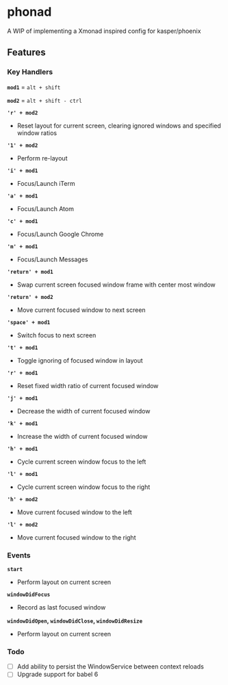 # phonad
A WIP of implementing a Xmonad inspired config for kasper/phoenix

## Features

### Key Handlers

**`mod1`** = `alt + shift`

**`mod2`** = `alt + shift - ctrl`

**`'r' + mod2`**
* Reset layout for current screen, clearing ignored windows and specified window ratios

**`'1' + mod2`**
* Perform re-layout

**`'i' + mod1`**
* Focus/Launch iTerm

**`'a' + mod1`**
* Focus/Launch Atom

**`'c' + mod1`**
* Focus/Launch Google Chrome

**`'m' + mod1`**
* Focus/Launch Messages

**`'return' + mod1`**
* Swap current screen focused window frame with center most window

**`'return' + mod2`**
* Move current focused window to next screen

**`'space' + mod1`**
* Switch focus to next screen

**`'t' + mod1`**
* Toggle ignoring of focused window in layout

**`'r' + mod1`**
* Reset fixed width ratio of current focused window

**`'j' + mod1`**
* Decrease the width of current focused window

**`'k' + mod1`**
* Increase the width of current focused window

**`'h' + mod1`**
* Cycle current screen window focus to the left

**`'l' + mod1`**
* Cycle current screen window focus to the right

**`'h' + mod2`**
* Move current focused window to the left

**`'l' + mod2`**
* Move current focused window to the right

### Events

**`start`**
* Perform layout on current screen

**`windowDidFocus`**
* Record as last focused window

**`windowDidOpen`, `windowDidClose`, `windowDidResize`**
* Perform layout on current screen

### Todo
 - [ ] Add ability to persist the WindowService between context reloads
 - [ ] Upgrade support for babel 6
